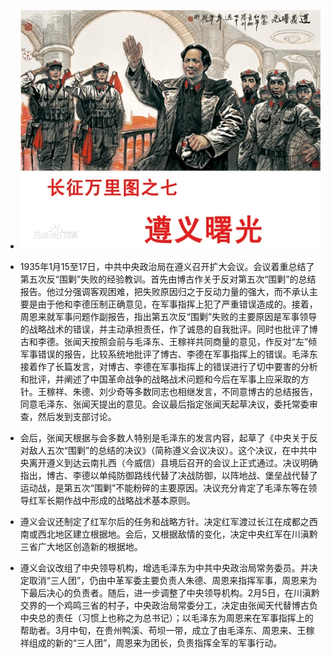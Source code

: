- ![image-zunyi](../images/image-zunyi.png)
- 1935年1月15至17日，中共中央政治局在遵义召开扩大会议。会议着重总结了第五次反“围剿”失败的经验教训。首先由博古作关于反对第五次“围剿”的总结报告。他过分强调客观困难，把失败原因归之于反动力量的强大，而不承认主要是由于他和李德压制正确意见，在军事指挥上犯了严重错误造成的。接着，周恩来就军事问题作副报告，指出第五次反“围剿”失败的主要原因是军事领导的战略战术的错误，并主动承担责任，作了诚恳的自我批评。同时也批评了博古和李德。张闻天按照会前与毛泽东、王稼祥共同商量的意见，作反对“左”倾军事错误的报告，比较系统地批评了博古、李德在军事指挥上的错误。毛泽东接着作了长篇发言，对博古、李德在军事指挥上的错误进行了切中要害的分析和批评，并阐述了中国革命战争的战略战术问题和今后在军事上应采取的方针。王稼祥、朱德、刘少奇等多数同志也相继发言，不同意博古的总结报告，同意毛泽东、张闻天提出的意见。会议最后指定张闻天起草决议，委托常委审查，然后发到支部讨论。

- ​        会后，张闻天根据与会多数人特别是毛泽东的发言内容，起草了《中央关于反对敌人五次“围剿”的总结的决议》（简称遵义会议决议）。这个决议，在中共中央离开遵义到达云南扎西（今威信）县境后召开的会议上正式通过。决议明确指出，博古、李德以单纯防御路线代替了决战防御，以阵地战、堡垒战代替了运动战，是第五次“围剿”不能粉碎的主要原因。决议充分肯定了毛泽东等在领导红军长期作战中形成的战略战术基本原则。


- ​        遵义会议还制定了红军尔后的任务和战略方针。决定红军渡过长江在成都之西南或西北地区建立根据地。会后，又根据敌情的变化，决定中央红军在川滇黔三省广大地区创造新的根据地。


- ​        遵义会议改组了中央领导机构，增选毛泽东为中共中央政治局常务委员。并决定取消“三人团”，仍由中革军委主要负责人朱德、周恩来指挥军事，周恩来为下最后决心的负责者。随后，进一步调整了中央领导机构。2月5日，在川滇黔交界的一个鸡鸣三省的村子，中央政治局常委分工，决定由张闻天代替博古负中央总的责任（习惯上也称之为总书记）；以毛泽东为周恩来在军事指挥上的帮助者。3月中旬，在贵州鸭溪、苟坝一带，成立了由毛泽东、周恩来、王稼祥组成的新的“三人团”，周恩来为团长，负责指挥全军的军事行动。
